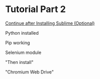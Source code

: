# Tutorial Part 2

[Continue after Installing Sublime (Optional)](https://youtu.be/Xjv1sY630Uc?list=PLzMcBGfZo4-n40rB1XaJ0ak1bemvlqumQ&t=106)

Python installed

Pip working

Selenium module

"Then install"

"Chromium Web Drive"
